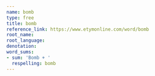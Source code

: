 ```yaml
---
name: bomb
type: free
title: bomb
reference_link: https://www.etymonline.com/word/bomb
root_name: 
root_language: 
denotation: 
word_sums:
- sum: 'Bomb + '
  respelling: bomb
---
```

